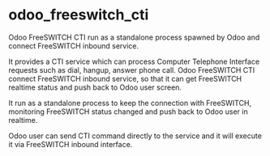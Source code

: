 # odoo_freeswitch_cti
Odoo FreeSWITCH CTI run as a standalone process spawned by Odoo and connect FreeSWITCH inbound service.

It provides a CTI service which can process Computer Telephone Interface requests such as dial, hangup, answer phone call.
Odoo FreeSWITCH CTI connect FreeSWITCH inbound service, so that it can get FreeSWITCH realtime status and push back to Odoo user screen.

It run as a standalone process to keep the connection with FreeSWITCH, monitoring FreeSWITCH status changed and push back to Odoo user in realtime.

Odoo user can send CTI command directly to the service and it will execute it via FreeSWITCH inbound interface.
